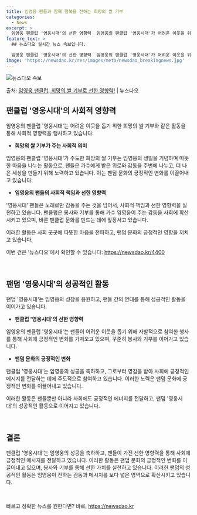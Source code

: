 ```yaml
---
title: 임영웅 팬들과 함께 행복을 전하는 희망의 쌀 기부
categories:
  - News
excerpt: >
  임영웅 팬클럽 '영웅시대'의 선한 영향력  임영웅의 팬클럽 '영웅시대'가 어려운 이웃을 위한 쌀 기부로 따뜻…
feature_text: >
  ## 뉴스다오 실시간 뉴스 속보입니다.

  임영웅 팬클럽 '영웅시대'의 선한 영향력  임영웅의 팬클럽 '영웅시대'가 어려운 이웃을 위한 쌀 기부로 따뜻…
image: 'https://newsdao.kr/res/images/meta/newsdao_breakingnews.jpg'
---
```


![뉴스다오 속보](https://newsdao.kr/res/images/meta/newsdao_breakingnews.jpg)

<p>출처: <a href="https://newsdao.kr/4400" rel="dofollow">임영웅 팬클럽, 희망의 쌀 기부로 선한 영향력!</a> | 뉴스다오</p>

<h2 data-ke-size="size26">팬클럽 '영웅시대'의 사회적 영향력</h2>
임영웅의 팬클럽 '영웅시대'는 어려운 이웃을 돕기 위한 희망의 쌀 기부와 같은 활동을 통해 사회적 영향력을 행사하고 있습니다.

<ul>
  <li><b>희망의 쌀 기부가 주는 사회적 의미</b></li>
</ul>

임영웅의 팬클럽 '영웅시대'가 주도한 희망의 쌀 기부는 임영웅의 생일을 기념하며 따뜻한 마음을 나누는 활동으로, 팬들은 가수에게 받은 위로와 감동을 주변에 나누고, 더 나은 세상을 만들기 위해 노력하고 있습니다. 이는 팬덤 문화의 긍정적인 변화를 이끌어내고 있습니다.

<ul>
  <li><b>임영웅의 팬들의 사회적 책임과 선한 영향력</b></li>
</ul>

'영웅시대' 팬들은 노래로만 감동을 주는 것을 넘어서, 사회적 책임과 선한 영향력을 실천하고 있습니다. 팬클럽은 봉사와 기부를 통해 가수 임영웅이 주는 감동을 사회에 확산시키고 있으며, 바른 팬클럽 문화를 만드는 데에 앞장서고 있습니다.

이러한 활동은 사회 곳곳에 따뜻한 마음을 전파하고, 팬덤 문화의 긍정적인 영향을 끼치고 있습니다.

이번 건은 '뉴스다오'에서 확인할 수 있습니다: https://newsdao.kr/4400

<p data-ke-size="size16">&nbsp;</p>

<h2 data-ke-size="size26">팬덤 '영웅시대'의 성공적인 활동</h2>
팬덤 '영웅시대'는 임영웅의 성장을 응원하고, 팬들 간의 연대를 통해 성공적인 활동을 이어가고 있습니다.

<ul>
  <li><b>팬클럽 '영웅시대'의 선한 영향력</b></li>
</ul>

임영웅의 팬클럽 '영웅시대'는 팬들이 어려운 이웃을 돕기 위해 자발적으로 참여한 행사를 통해 사회에 긍정적인 변화를 가져오고 있으며, 꾸준히 봉사와 기부를 이어가고 있습니다.

<ul>
  <li><b>팬덤 문화의 긍정적인 변화</b></li>
</ul>

팬클럽 '영웅시대'는 임영웅의 성공을 축하하고, 그로부터 영감을 받아 사회에 긍정적인 메시지를 전달하는 데에 주도적으로 참여하고 있습니다. 이러한 노력은 팬덤 문화에 긍정적인 변화를 이끌어내고 있습니다.

이러한 활동은 팬들뿐만 아니라 사회에도 긍정적인 에너지를 전달하고, 팬덤 '영웅시대'의 성공적인 활동으로 이어지고 있습니다.

<p data-ke-size="size16">&nbsp;</p>

<h2 data-ke-size="size26">결론</h2>
팬클럽 '영웅시대'는 임영웅의 성공을 축하하고, 팬들이 가진 선한 영향력을 통해 사회에 긍정적인 메시지를 전달하고 있습니다. 이러한 활동은 팬덤 문화의 긍정적인 변화를 이끌어내고 있으며, 봉사와 기부를 통해 선한 가치를 실천하고 있습니다. 이러한 팬덤의 성공적인 활동은 임영웅이 전하는 감동과 메시지를 보다 넓은 영역으로 확산시키고 있습니다.

<p data-ke-size="size16">&nbsp;</p> 

빠르고 정확한 뉴스를 원한다면? 바로, <a href="https://newsdao.kr" rel="dofollow">https://newsdao.kr</a>


    
